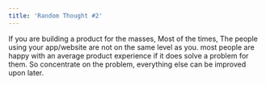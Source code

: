 ```yaml
---
title: 'Random Thought #2'
---
```


If you are building a product for the masses, Most of the times, The people using your app/website are not on the same level as you. most people are happy with an average product experience if it does solve a problem for them. So concentrate on the problem, everything else can be improved upon later.
